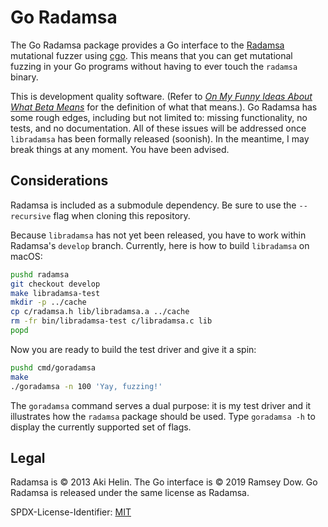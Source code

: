 # Go Radamsa

The Go Radamsa package provides a Go interface to the [Radamsa](https://gitlab.com/akihe/radamsa) mutational fuzzer using [cgo](https://golang.org/cmd/cgo/). This means that you can get mutational fuzzing in your Go programs without having to ever touch the `radamsa` binary.

This is development quality software. (Refer to _[On My Funny Ideas About What Beta Means](https://inessential.com/2019/09/02/on_my_funny_ideas_about_what_beta_means)_ for the definition of what that means.). Go Radamsa has some rough edges, including but not limited to: missing functionality, no tests, and no documentation. All of these issues will be addressed once `libradamsa` has been formally released (soonish). In the meantime, I may break things at any moment. You have been advised.

## Considerations

Radamsa is included as a submodule dependency. Be sure to use the `--recursive` flag when cloning this repository.

Because `libradamsa` has not yet been released, you have to work within Radamsa's `develop` branch. Currently, here is how to build `libradamsa` on macOS:

```bash
pushd radamsa
git checkout develop
make libradamsa-test
mkdir -p ../cache
cp c/radamsa.h lib/libradamsa.a ../cache
rm -fr bin/libradamsa-test c/libradamsa.c lib
popd
```

Now you are ready to build the test driver and give it a spin:

```bash
pushd cmd/goradamsa
make
./goradamsa -n 100 'Yay, fuzzing!'
```

The `goradamsa` command serves a dual purpose: it is my test driver and it illustrates how the `radamsa` package should be used. Type `goradamsa -h` to display the currently supported set of flags.

## Legal

Radamsa is © 2013 Aki Helin. The Go interface is © 2019 Ramsey Dow. Go Radamsa is released under the same license as Radamsa.

SPDX-License-Identifier: [MIT](https://spdx.org/licenses/MIT)
